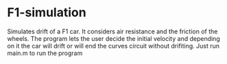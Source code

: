 # F1-simulation
Simulates drift of a F1 car. It considers air resistance and the friction of the wheels. The program lets the user decide the initial velocity and depending on it the car will drift or will end the curves circuit without drifiting. Just run main.m to run the program
